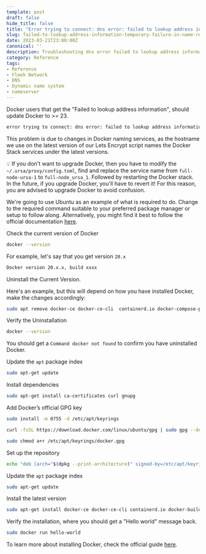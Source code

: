 ```yaml
---
template: post
draft: false
hide_title: false
title: "Error trying to connect: dns error: failed to lookup address information: Temporary failure in name resolution"
slug: failed-to-lookup-address-information-temporary-failure-in-name-resolution
date: 2023-03-21T23:00:00Z
canonical: ''
description: Troubleshooting dns error failed to lookup address information
category: Reference
tags:
- Reference
- Fleek Network
- DNS
- Dynamic name system
- nameserver
---
```


Docker users that get the "Failed to lookup address information", should update Docker to >= 23.

```sh
error trying to connect: dns error: failed to lookup address information: Temporary failure in name resolution
```

This problem is due to changes in Docker naming services, as the hostname we use on the latest version of our Lets Encrypt script names the Docker Stack services under the latest versions.

💡 If you don't want to upgrade Docker, then you have to modify the `~/.ursa/proxy/config.toml`, find and replace the service name from `full-node-ursa-1` to `full-node_ursa_1`. Followed by restarting the Docker stack. In the future, if you upgrade Docker, you'll have to revert it! For this reason, you are advised to upgrade Docker to avoid confusion.

We're going to use Ubuntu as an example of what is required to do. Change to the required command suitable to your preferred package manager or setup to follow along. Alternatively, you might find it best to follow the official documentation [here](https://docs.docker.com/engine/install/ubuntu/).

Check the current version of Docker

```sh
docker --version
```

For example, let's say that you get version `20.x`

```sh
Docker version 20.x.x, build xxxx
```

Uninstall the Current Version.

Here's an example, but this will depend on how you have installed Docker, make the changes accordingly:

```sh
sudo apt remove docker-ce docker-ce-cli  containerd.io docker-compose-plugin docker-compose
```

Verify the Uninstallation 

```sh
docker --version
```

You should get a `Command docker not found` to confirm you have uninstalled Docker.

Update the `apt` package index

```sh
sudo apt-get update
```

Install dependencies

```sh
sudo apt-get install ca-certificates curl gnupg
```

Add Docker’s official GPG key

```sh
sudo install -m 0755 -d /etc/apt/keyrings
```

```sh
curl -fsSL https://download.docker.com/linux/ubuntu/gpg | sudo gpg --dearmor -o /etc/apt/keyrings/docker.gpg
```

```sh
sudo chmod a+r /etc/apt/keyrings/docker.gpg
```

Set up the repository

```sh
echo "deb [arch="$(dpkg --print-architecture)" signed-by=/etc/apt/keyrings/docker.gpg] https://download.docker.com/linux/ubuntu "$(. /etc/os-release && echo "$VERSION_CODENAME")" stable" | sudo tee /etc/apt/sources.list.d/docker.list > /dev/null
```

Update the `apt` package index

```sh
sudo apt-get update
```

Install the latest version

```sh
sudo apt-get install docker-ce docker-ce-cli containerd.io docker-buildx-plugin docker-compose-plugin
```

Verify the installation, where you should get a "Hello world" message back.

```sh
sudo docker run hello-world
```

To learn more about installing Docker, check the official guide [here](https://docs.docker.com/engine/install).